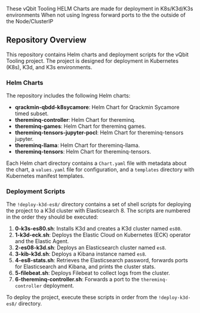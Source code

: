 
These vQbit Tooling HELM Charts are made for deployment in K8s/K3d/K3s environments
When not using Ingress forward ports to the the outside of the Node/ClusterIP

## Repository Overview

This repository contains Helm charts and deployment scripts for the vQbit Tooling project. The project is designed for deployment in Kubernetes (K8s), K3d, and K3s environments.

### Helm Charts

The repository includes the following Helm charts:

*   **qrackmin-qbdd-k8sycamore**: Helm Chart for Qrackmin Sycamore timed subset.
*   **thereminq-controller**: Helm Chart for thereminq.
*   **thereminq-games**: Helm Chart for thereminq games.
*   **thereminq-tensors-jupyter-pocl**: Helm Chart for thereminq-tensors jupyter.
*   **thereminq-llama**: Helm Chart for thereminq-llama.
*   **thereminq-tensors**: Helm Chart for thereminq-tensors.

Each Helm chart directory contains a `Chart.yaml` file with metadata about the chart, a `values.yaml` file for configuration, and a `templates` directory with Kubernetes manifest templates.

### Deployment Scripts

The `!deploy-k3d-es8/` directory contains a set of shell scripts for deploying the project to a K3d cluster with Elasticsearch 8. The scripts are numbered in the order they should be executed:

1.  **0-k3s-es80.sh**: Installs K3d and creates a K3d cluster named `es80`.
2.  **1-k3d-eck.sh**: Deploys the Elastic Cloud on Kubernetes (ECK) operator and the Elastic Agent.
3.  **2-es08-k3d.sh**: Deploys an Elasticsearch cluster named `es8`.
4.  **3-kib-k3d.sh**: Deploys a Kibana instance named `es8`.
5.  **4-es8-stats.sh**: Retrieves the Elasticsearch password, forwards ports for Elasticsearch and Kibana, and prints the cluster stats.
6.  **5-filebeat.sh**: Deploys Filebeat to collect logs from the cluster.
7.  **6-thereminq-controller.sh**: Forwards a port to the `thereminq-controller` deployment.

To deploy the project, execute these scripts in order from the `!deploy-k3d-es8/` directory.
